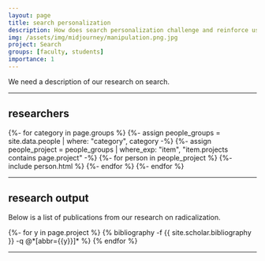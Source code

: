 ```yaml
---
layout: page
title: search personalization
description: How does search personalization challenge and reinforce user biases?
img: /assets/img/midjourney/manipulation.png.jpg
project: Search
groups: [faculty, students]
importance: 1
---
```


  <p style="text-align: justify">
        
  We need a description of our research on search.
  
  </p>
<hr>

<h2> researchers </h2>
<div class="projects">
    <div class="grid">
        {%- for category in page.groups %}
            {%- assign people_groups = site.data.people | where: "category", category -%}
            {%- assign people_project = people_groups | where_exp: "item", "item.projects contains page.project" -%}
            {%- for person in people_project %}
                {%- include person.html %}
            {%- endfor %}
        {%- endfor %}
    </div>
</div>
<hr>

<h2> research output </h2>
  <p style="text-align: justify">
    Below is a list of publications from our research on radicalization.
  </p>
<div class="publications">
{%- for y in page.project %}
{% bibliography -f {{ site.scholar.bibliography }} -q @*[abbr={{y}}]* %}
{% endfor %}
</div>
<hr>
